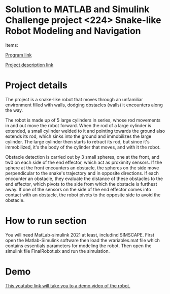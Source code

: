 # Solution to MATLAB and Simulink Challenge project <224> Snake-like Robot Modeling and Navigation

Items:

[Program link](https://github.com/Alexan41/Solution-to-MATLAB-and-Simulink-Challenge-project-224-Snake-like-Robot-Modeling-and-Navigatiion-.git)

[Project description link](https://github.com/mathworks/MATLAB-Simulink-Challenge-Project-Hub/tree/main/projects/Snake-like%20Robot%20Modeling%20and%20Navigation)


# Project details
The project is a snake-like robot that moves through an unfamiliar environment filled with walls, dodging obstacles (walls) it encounters along the way.

The robot is made up of 5 large cylinders in series, whose rod movements in and out move the robot forward.
When the rod of a large cylinder is extended, a small cylinder welded to it and pointing towards the ground also extends its rod, which sinks into the ground and immobilizes the large cylinder. 
The large cylinder then starts to retract its rod, but since it's immobilized, it's the body of the cylinder that moves, and with it the robot.

Obstacle detection is carried out by 3 small spheres, one at the front, and tw0 on each side of the end effector, which act as proximity sensors.
If the sphere at the front encounters an obstacle, the spheres on the side move perpendicular to the snake's trajectory and in opposite directions. 
If each encounter an obstacle, they evaluate the distance of these obstacles to the end effector, which pivots to the side from which the obstacle is furthest away.
If one of the sensors on the side of the end effector comes into contact with an obstacle, the robot pivots to the opposite side to avoid the obstacle.


# How to run section
You will need MatLab-simulink 2021 at least, includind SIMSCAPE.
First open the Matlab-Simulink software then load the vrariables.mat file which contains essentials parameters for modeling the robot.
Then open the simulink file FinalRobot.slx and run the simulation.

# Demo
[This youtube link will take you to a demo video of the robot.](https://youtu.be/pSPs5PRWUxc)
 
